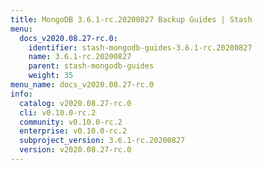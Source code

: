 ```yaml
---
title: MongoDB 3.6.1-rc.20200827 Backup Guides | Stash
menu:
  docs_v2020.08.27-rc.0:
    identifier: stash-mongodb-guides-3.6.1-rc.20200827
    name: 3.6.1-rc.20200827
    parent: stash-mongodb-guides
    weight: 35
menu_name: docs_v2020.08.27-rc.0
info:
  catalog: v2020.08.27-rc.0
  cli: v0.10.0-rc.2
  community: v0.10.0-rc.2
  enterprise: v0.10.0-rc.2
  subproject_version: 3.6.1-rc.20200827
  version: v2020.08.27-rc.0
---
```


